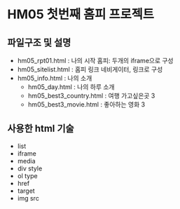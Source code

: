 # HM05 첫번째 홈피 프로젝트

## 파일구조 및 설명 
- hm05_rpt01.html : 나의 시작 홈피: 두개의 iframe으로 구성
- hm05_sitelist.html : 홈피 링크 네비게이터, 링크로 구성 
- hm05_info.html : 나의 소개
  - hm05_day.html : 나의 하루 소개
  - hm05_best3_country.html : 여행 가고싶은곳 3
  - hm05_best3_movie.html : 좋아하는 영화 3

## 사용한 html 기술
- list
- iframe
- media
- div style
- ol type
- href
- target
- img src
